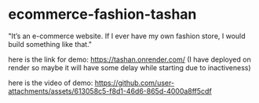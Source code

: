 # ecommerce-fashion-tashan
"It’s an e-commerce website. If I ever have my own fashion store, I would build something like that."

here is the link for demo: https://tashan.onrender.com/
(I have deployed on render so maybe it will have some delay while starting due to inactiveness)

here is the video of demo:
https://github.com/user-attachments/assets/613058c5-f8d1-46d6-865d-4000a8ff5cdf



